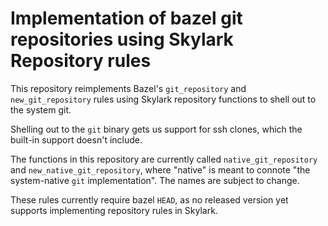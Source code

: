 # Implementation of bazel git repositories using Skylark Repository rules

This repository reimplements Bazel's `git_repository` and
`new_git_repository` rules using Skylark repository functions to shell
out to the system git.

Shelling out to the `git` binary gets us support for ssh clones, which
the built-in support doesn't include.

The functions in this repository are currently called
`native_git_repository` and `new_native_git_repository`, where
"native" is meant to connote "the system-native `git`
implementation". The names are subject to change.

These rules currently require bazel `HEAD`, as no released version yet
supports implementing repository rules in Skylark.
